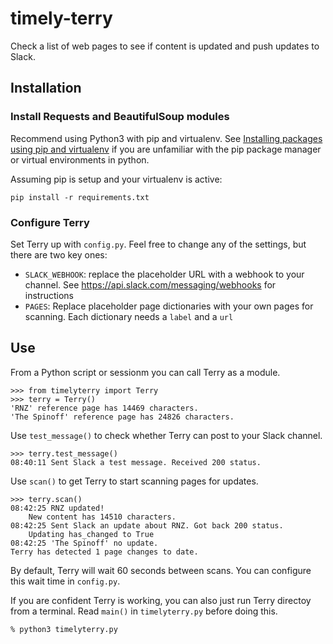 # timely-terry

Check a list of web pages to see if content is updated and push updates to Slack.


## Installation

### Install Requests and BeautifulSoup modules

Recommend using Python3 with pip and virtualenv. See [Installing packages using pip and virtualenv](https://packaging.python.org/guides/installing-using-pip-and-virtual-environments/) if you are unfamiliar with the pip package manager or virtual environments in python.

Assuming pip is setup and your virtualenv is active:

```
pip install -r requirements.txt
```

### Configure Terry

Set Terry up with `config.py`. Feel free to change any of the settings, but there are two key ones:

- `SLACK_WEBHOOK`: replace the placeholder URL with a webhook to your channel. See https://api.slack.com/messaging/webhooks for instructions
- `PAGES`: Replace placeholder page dictionaries with your own pages for scanning. Each dictionary needs a `label` and a `url`

## Use

From a Python script or sessionm you can call Terry as a module.

```
>>> from timelyterry import Terry
>>> terry = Terry()
'RNZ' reference page has 14469 characters.
'The Spinoff' reference page has 24826 characters.
```

Use `test_message()` to check whether Terry can post to your Slack channel.

```
>>> terry.test_message()
08:40:11 Sent Slack a test message. Received 200 status.
```

Use `scan()` to get Terry to start scanning pages for updates.

```
>>> terry.scan()
08:42:25 RNZ updated!
    New content has 14510 characters.
08:42:25 Sent Slack an update about RNZ. Got back 200 status.
    Updating has_changed to True
08:42:25 'The Spinoff' no update.
Terry has detected 1 page changes to date.
```

By default, Terry will wait 60 seconds between scans. You can configure this wait time in `config.py`.

If you are confident Terry is working, you can also just run Terry directoy from a terminal. Read `main()` in `timelyterry.py` before doing this.

```
% python3 timelyterry.py
```
